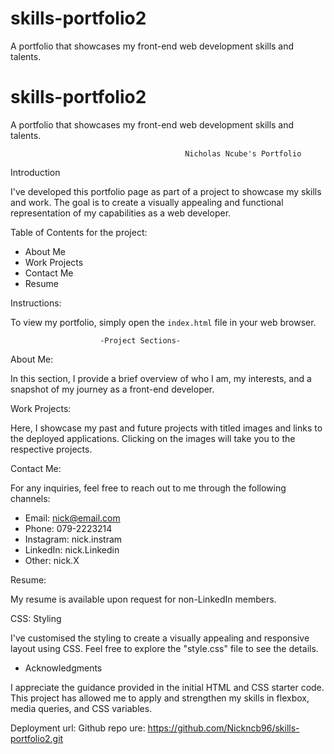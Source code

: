 # skills-portfolio2
A portfolio that showcases my front-end web development skills and talents.

# skills-portfolio2
A portfolio that showcases my front-end web development skills and talents.

                                           Nicholas Ncube's Portfolio	



Introduction												
												
I've developed this portfolio page as part of a project to showcase my skills and work. The goal is to create a visually appealing and functional representation of my capabilities as a web developer.												
												
Table of Contents for the project:											
												
- About Me									
- Work Projects												
- Contact Me											
- Resume											
												
Instructions:											
												
To view my portfolio, simply open the `index.html` file in your web browser.												
												
                        -Project Sections-											
												
About Me:											
												
In this section, I provide a brief overview of who I am, my interests, and a snapshot of my journey as a front-end developer.												
												
Work Projects:												
												
Here, I showcase my past and future projects with titled images and links to the deployed applications. Clicking on the images will take you to the respective projects.												
												
Contact Me:											
												
For any inquiries, feel free to reach out to me through the following channels:												
- Email: nick@email.com											
- Phone: 079-2223214											
- Instagram: nick.instram												
- LinkedIn: nick.Linkedin											
- Other: nick.X											
												
Resume:												
												
My resume is available upon request for non-LinkedIn members.												
												
CSS: Styling												
												
I've customised the styling to create a visually appealing and responsive layout using CSS. Feel free to explore the "style.css" file to see the details.												
												
- Acknowledgments												

I appreciate the guidance provided in the initial HTML and CSS starter code. This project has allowed me to apply and strengthen my skills in flexbox, media queries, and CSS variables.												
										

Deployment url:
Github repo ure: https://github.com/Nickncb96/skills-portfolio2.git
												
										
												
												
												
												